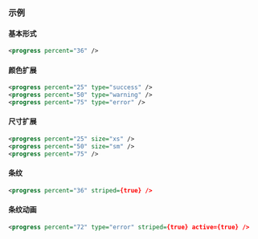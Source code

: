 ### 示例
#### 基本形式

<div class="m-example" id="j-example1"></div>

```xml
<progress percent="36" />
```

#### 颜色扩展

<div class="m-example" id="j-example2"></div>

```xml
<progress percent="25" type="success" />
<progress percent="50" type="warning" />
<progress percent="75" type="error" />
```

#### 尺寸扩展

<div class="m-example" id="j-example3"></div>

```xml
<progress percent="25" size="xs" />
<progress percent="50" size="sm" />
<progress percent="75" />
```

#### 条纹

<div class="m-example" id="j-example4"></div>

```xml
<progress percent="36" striped={true} />
```

#### 条纹动画

<div class="m-example" id="j-example5"></div>

```xml
<progress percent="72" type="error" striped={true} active={true} />
```

